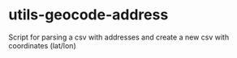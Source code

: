 # utils-geocode-address
Script for parsing a csv with addresses and create a new csv with coordinates (lat/lon)
